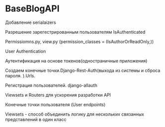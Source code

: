 # BaseBlogAPI


 Добавление serialaizers
 
 Разрешение зарегестрированным пользователям IsAuthenticated
 
 Permissiomns.py, view.py (permission_classes = (IsAuthorOrReadOnly,))
 
 User Authentication
 
 Аутентификация на основе токенов(одностраничные приложения)
 
 Создаем конечные точки.Django-Rest-Auth(выхода  из  системы  и  сброса  пароля. ).Urls.

 Регистрация пользователей. django-allauth

 Viewsets и Routers для ускорения разработки API

 Конечные точки пользователя (User endpoints)
 

 Viewsets - способ  объединить  логику  для  нескольких  связанных 
представлений  в  один  класс